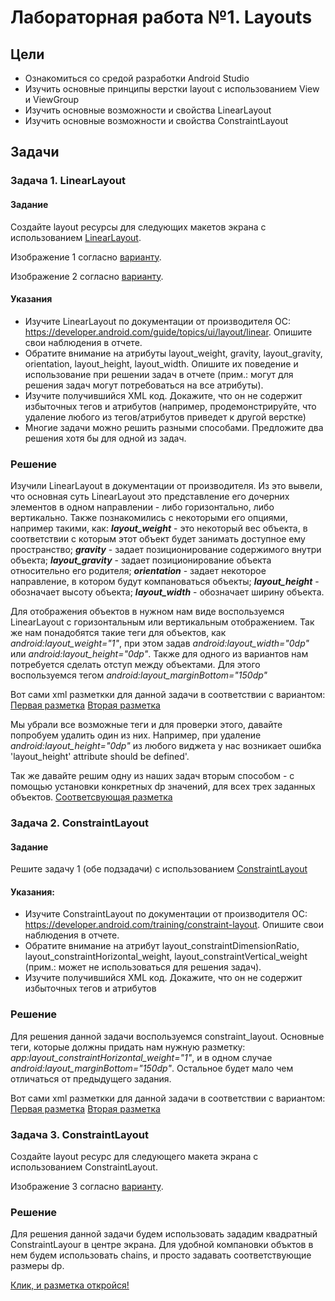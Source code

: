 # Лабораторная работа №1. Layouts


## Цели
* Ознакомиться со средой разработки Android Studio
* Изучить основные принципы верстки layout с использованием View и ViewGroup
* Изучить основные возможности и свойства LinearLayout
* Изучить основные возможности и свойства ConstraintLayout

## Задачи
### Задача 1.  LinearLayout
#### Задание
Создайте layout ресурсы для следующих макетов экрана с использованием [LinearLayout](https://developer.android.com/guide/topics/ui/layout/linear).

Изображение 1 согласно [варианту](https://github.com/OrlovDiga/android-lectures/blob/master/labs/01/linear/14.png).

Изображение 2 согласно [варианту](https://github.com/OrlovDiga/android-lectures/blob/master/labs/01/linear/01.png).

#### Указания
* Изучите LinearLayout по документации от производителя ОС: https://developer.android.com/guide/topics/ui/layout/linear. Опишите свои наблюдения в отчете.
* Обратите внимание на атрибуты layout_weight, gravity, layout_gravity, orientation, layout_height, layout_width. Опишите их поведение и использование при решении задач в отчете (прим.: могут для решения задач могут потребоваться на все атрибуты).
* Изучите получившийся XML код. Докажите, что он не содержит избыточных тегов и атрибутов (например, продемонстрируйте, что удаление любого из тегов/атрибутов приведет к другой верстке)
* Многие задачи можно решить разными способами. Предложите два решения хотя бы для одной из задач.

### Решение

Изучили LinearLayout в документации от производителя. Из это вывели, что основная суть LinearLayout это представление его дочерних элементов в одном направлении - либо горизонтально, либо вертикально. Также познакомились с некоторыми его опциями, например такими, как:
**_layout_weight_** - это некоторый вес объекта, в соответствии с которым этот объект будет занимать доступное ему пространство; __*gravity*__ - задает позиционирование содержимого внутри объекта; __*layout_gravity*__ - задает позиционирование объекта относительно его родителя; __*orientation*__ - задает некоторое направление, в котором будут компановаться объекты; __*layout_height*__ - обозначает высоту объекта; __*layout_width*__ - обозначает ширину объекта.

Для отображения объектов в нужном нам виде воспользуемся LinearLayout c горизонтальным или вертикальным отображением. Так же нам понадобятся такие теги для объектов, как *android:layout_weight="1"*, при этом задав *android:layout_width="0dp"* или *android:layout_height="0dp"*. Также для одного из вариантов нам потребуется сделать отступ между объектами. Для этого воспользуемся тегом *android:layout_marginBottom="150dp"*

Вот сами xml разметкки для данной задачи в соответствии с вариантом:
[Первая разметка](https://github.com/OrlovDiga/University-Android-Tasks/blob/master/app/src/main/res/layout/lab_1th_task_1th_var_14th.xml)
[Вторая разметка](https://github.com/OrlovDiga/University-Android-Tasks/blob/master/app/src/main/res/layout/lab_1th_task_1th_var_1th.xml)

Мы убрали все возможные теги и для проверки этого, давайте попробуем удалить один из них. Например, при удаление _android:layout_height="0dp"_ из любого виджета у нас возникает ошибка 'layout_height' attribute should be defined'.

Так же давайте решим одну из наших задач вторым способом - с помощью установки конкретных dp значений, для всех трех заданных объектов.
[Соответсвующая разметка](https://github.com/OrlovDiga/University-Android-Tasks/blob/master/app/src/main/res/layout/lab_1th_task_1th_var_1th_version_2.xml)

### Задача 2. ConstraintLayout
#### Задание
Решите задачу 1 (обе подзадачи) с использованием [ConstraintLayout](https://developer.android.com/training/constraint-layout)

#### Указания:
* Изучите ConstraintLayout по документации от производителя ОС: https://developer.android.com/training/constraint-layout. Опишите свои наблюдения в отчете.
* Обратите внимание на атрибут layout_constraintDimensionRatio, layout_constraintHorizontal_weight, layout_constraintVertical_weight (прим.: может не использоваться для решения задач).
* Изучите получившийся XML код. Докажите, что он не содержит избыточных тегов и атрибутов

### Решение

Для решения данной задачи воспользуемся constraint_layout. Основные теги, которые должны придать нам нужную разметку: *app:layout_constraintHorizontal_weight="1"*, и в одном случае *android:layout_marginBottom="150dp"*. Остальное будет мало чем отличаться от предыдущего задания.

Вот сами xml разметкки для данной задачи в соответствии с вариантом:
[Первая разметка](https://github.com/OrlovDiga/University-Android-Tasks/blob/master/app/src/main/res/layout/lab_1th_task_2th_var_14_th.xml)
[Вторая разметка](https://github.com/OrlovDiga/University-Android-Tasks/blob/master/app/src/main/res/layout/lab_1th_task_2th_var_1th.xml)

### Задача 3. ConstraintLayout
Создайте layout ресурс для следующего макета экрана с использованием ConstraintLayout.

Изображение 3 согласно [варианту](https://github.com/OrlovDiga/android-lectures/blob/master/labs/01/constraint/lab01_constraint_v14.png).

### Решение

Для решения данной задачи будем использовать зададим квадратный ConstraintLayour в центре экрана. Для удобной компановки объктов в нем будем использовать chains, и просто задавать соответствующие размеры dp.

[Клик, и разметка откройся!](https://github.com/OrlovDiga/University-Android-Tasks/blob/master/app/src/main/res/layout/lab_1th_task_3th_var_14th.xml)